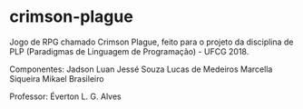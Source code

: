 # crimson-plague
Jogo de RPG chamado Crimson Plague, feito para o projeto da disciplina de PLP (Paradigmas de Linguagem de Programação) - UFCG 2018.

Componentes:
Jadson Luan
Jessé Souza
Lucas de Medeiros
Marcella Siqueira
Mikael Brasileiro

Professor: Éverton L. G. Alves
